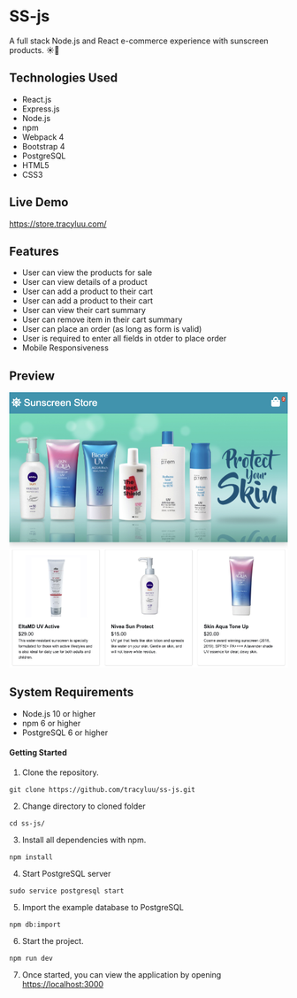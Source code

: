 # SS-js
A full stack Node.js and React e-commerce experience with sunscreen products. ☀️🧴

## Technologies Used
- React.js
- Express.js
- Node.js
- npm
- Webpack 4
- Bootstrap 4
- PostgreSQL
- HTML5
- CSS3

## Live Demo

https://store.tracyluu.com/

## Features
- User can view the products for sale
- User can view details of a product
- User can add a product to their cart
- User can add a product to their cart
- User can view their cart summary
- User can remove item in their cart summary
- User can place an order (as long as form is valid)
- User is required to enter all fields in otder to place order
- Mobile Responsiveness

## Preview

![](./server/public/images/043020.png)

## System Requirements

- Node.js 10 or higher
- npm 6 or higher
- PostgreSQL 6 or higher

#### Getting Started

1. Clone the repository.

```shell
git clone https://github.com/tracyluu/ss-js.git
```

2. Change directory to cloned folder
```shell
cd ss-js/
```

3. Install all dependencies with npm.
```shell
npm install
```

4. Start PostgreSQL server
```shell
sudo service postgresql start
```

5. Import the example database to PostgreSQL
```shell
npm db:import
```

6. Start the project.

```shell
npm run dev
```

7. Once started, you can view the application by opening [https://localhost:3000](https://localhost:3000)
